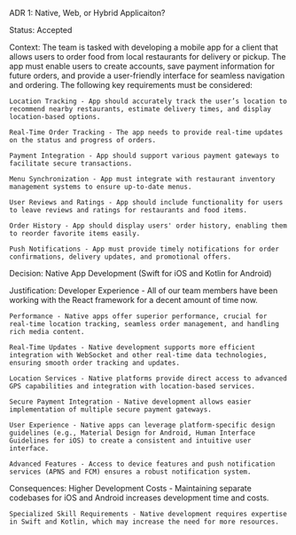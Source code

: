 ADR 1: 
    Native, Web, or Hybrid Applicaiton?

Status: 
    Accepted

Context:
    The team is tasked with developing a mobile app for a client that allows users to order food from local restaurants for delivery or pickup. The app must enable users to create accounts, save payment information for future orders, and provide a user-friendly interface for seamless navigation and ordering. The following key requirements must be considered:

    Location Tracking - App should accurately track the user’s location to recommend nearby restaurants, estimate delivery times, and display location-based options.

    Real-Time Order Tracking - The app needs to provide real-time updates on the status and progress of orders.

    Payment Integration - App should support various payment gateways to facilitate secure transactions.

    Menu Synchronization - App must integrate with restaurant inventory management systems to ensure up-to-date menus.

    User Reviews and Ratings - App should include functionality for users to leave reviews and ratings for restaurants and food items.

    Order History - App should display users' order history, enabling them to reorder favorite items easily.

    Push Notifications - App must provide timely notifications for order confirmations, delivery updates, and promotional offers.

Decision:
    Native App Development (Swift for iOS and Kotlin for Android)

Justification:
    Developer Experience - All of our team members have been working with the React framework for a decent amount of time now.

    Performance - Native apps offer superior performance, crucial for real-time location tracking, seamless order management, and handling rich media content.

    Real-Time Updates - Native development supports more efficient integration with WebSocket and other real-time data technologies, ensuring smooth order tracking and updates.

    Location Services - Native platforms provide direct access to advanced GPS capabilities and integration with location-based services.

    Secure Payment Integration - Native development allows easier implementation of multiple secure payment gateways.

    User Experience - Native apps can leverage platform-specific design guidelines (e.g., Material Design for Android, Human Interface Guidelines for iOS) to create a consistent and intuitive user interface.

    Advanced Features - Access to device features and push notification services (APNS and FCM) ensures a robust notification system.

Consequences:
    Higher Development Costs - Maintaining separate codebases for iOS and Android increases development time and costs.

    Specialized Skill Requirements - Native development requires expertise in Swift and Kotlin, which may increase the need for more resources.